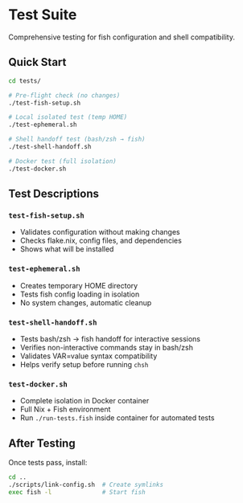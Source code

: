 # Test Suite

Comprehensive testing for fish configuration and shell compatibility.

## Quick Start

```bash
cd tests/

# Pre-flight check (no changes)
./test-fish-setup.sh

# Local isolated test (temp HOME)
./test-ephemeral.sh

# Shell handoff test (bash/zsh → fish)
./test-shell-handoff.sh

# Docker test (full isolation)
./test-docker.sh
```

## Test Descriptions

### `test-fish-setup.sh`
- Validates configuration without making changes
- Checks flake.nix, config files, and dependencies
- Shows what will be installed

### `test-ephemeral.sh` 
- Creates temporary HOME directory
- Tests fish config loading in isolation
- No system changes, automatic cleanup

### `test-shell-handoff.sh`
- Tests bash/zsh → fish handoff for interactive sessions
- Verifies non-interactive commands stay in bash/zsh
- Validates VAR=value syntax compatibility
- Helps verify setup before running `chsh`

### `test-docker.sh`
- Complete isolation in Docker container
- Full Nix + Fish environment
- Run `./run-tests.fish` inside container for automated tests

## After Testing

Once tests pass, install:
```bash
cd ..
./scripts/link-config.sh  # Create symlinks
exec fish -l              # Start fish
```